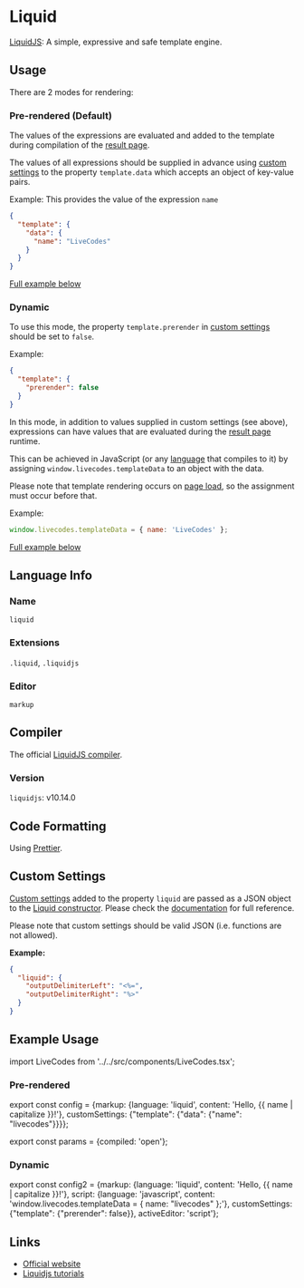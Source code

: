 # Liquid

[LiquidJS](https://liquidjs.com/): A simple, expressive and safe template engine.

## Usage

There are 2 modes for rendering:

### Pre-rendered (Default)

The values of the expressions are evaluated and added to the template during compilation of the [result page](../features/result.md).

The values of all expressions should be supplied in advance using [custom settings](../advanced/custom-settings.md) to the property `template.data` which accepts an object of key-value pairs.

Example: This provides the value of the expression `name`

```json title="Custom Settings"
{
  "template": {
    "data": {
      "name": "LiveCodes"
    }
  }
}
```

[Full example below](#pre-rendered)

### Dynamic

To use this mode, the property `template.prerender` in [custom settings](../advanced/custom-settings.md) should be set to `false`.

Example:

```json title="Custom Settings"
{
  "template": {
    "prerender": false
  }
}
```

In this mode, in addition to values supplied in custom settings (see above), expressions can have values that are evaluated during the [result page](../features/result.md) runtime.

This can be achieved in JavaScript (or any [language](../languages/index.md) that compiles to it) by assigning `window.livecodes.templateData` to an object with the data.

Please note that template rendering occurs on [page load](https://developer.mozilla.org/en-US/docs/Web/API/Window/load_event), so the assignment must occur before that.

Example:

```js title="Script Editor (JS)"
window.livecodes.templateData = { name: 'LiveCodes' };
```

[Full example below](#dynamic-1)

## Language Info

### Name

`liquid`

### Extensions

`.liquid`, `.liquidjs`

### Editor

`markup`

## Compiler

The official [LiquidJS compiler](https://www.npmjs.com/package/liquidjs).

### Version

`liquidjs`: v10.14.0

## Code Formatting

Using [Prettier](https://prettier.io/).

## Custom Settings

[Custom settings](../advanced/custom-settings.md) added to the property `liquid` are passed as a JSON object to the [Liquid constructor](https://liquidjs.com/api/classes/Liquid.html). Please check the [documentation](https://liquidjs.com/tutorials/options.html) for full reference.

Please note that custom settings should be valid JSON (i.e. functions are not allowed).

**Example:**

```json title="Custom Settings"
{
  "liquid": {
    "outputDelimiterLeft": "<%=",
    "outputDelimiterRight": "%>"
  }
}
```

## Example Usage

import LiveCodes from '../../src/components/LiveCodes.tsx';

### Pre-rendered

export const config = {markup: {language: 'liquid', content: 'Hello, {{ name | capitalize }}!'}, customSettings: {"template": {"data": {"name": "livecodes"}}}};

export const params = {compiled: 'open'};

<LiveCodes config={config} params={params}></LiveCodes>

### Dynamic

export const config2 = {markup: {language: 'liquid', content: 'Hello, {{ name | capitalize }}!'}, script: {language: 'javascript', content: 'window.livecodes.templateData = { name: "livecodes" };'}, customSettings: {"template": {"prerender": false}}, activeEditor: 'script'};

<LiveCodes config={config2}></LiveCodes>

## Links

- [Official website](https://liquidjs.com/)
- [Liquidjs tutorials](https://liquidjs.com/tutorials/intro-to-liquid.html)
